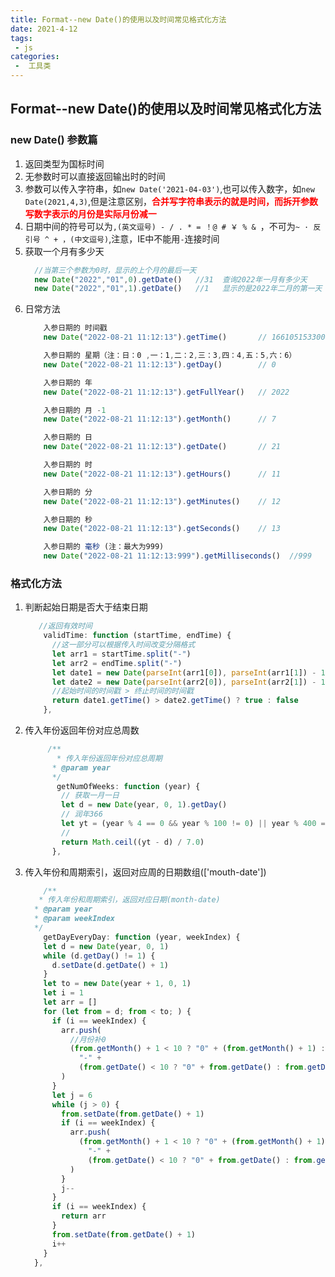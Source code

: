 ```yaml
---
title: Format--new Date()的使用以及时间常见格式化方法 
date: 2021-4-12
tags:
 - js
categories:
 -  工具类
---  
```

## Format--new Date()的使用以及时间常见格式化方法   
### new Date() 参数篇  
1. 返回类型为国标时间  
2. 无参数时可以直接返回输出时的时间  
3. 参数可以传入字符串，如`new Date('2021-04-03')`,也可以传入数字，如`new Date(2021,4,3)`,但是注意区别，<font color='red'>**合并写字符串表示的就是时间，而拆开参数写数字表示的月份是实际月份减一**</font>  
4. 日期中间的符号可以为`,(英文逗号) - / . * = ！@ # ￥ % & `，不可为`~ · 反引号 ^ + ，(中文逗号)`,注意，IE中不能用`-`连接时间  
5. 获取一个月有多少天  
    ```js   
      //当第三个参数为0时，显示的上个月的最后一天 
      new Date("2022","01",0).getDate()   //31  查询2022年一月有多少天  
      new Date("2022","01",1).getDate()   //1   显示的是2022年二月的第一天  
    ```  
6. 日常方法  
    ```js  
        入参日期的 时间戳
        new Date("2022-08-21 11:12:13").getTime() 		// 1661051533000

        入参日期的 星期（注：日：0 ,一：1,二：2,三：3,四：4,五：5,六：6）
        new Date("2022-08-21 11:12:13").getDay()        // 0

        入参日期的 年
        new Date("2022-08-21 11:12:13").getFullYear()  	// 2022

        入参日期的 月 -1 
        new Date("2022-08-21 11:12:13").getMonth()  	// 7

        入参日期的 日
        new Date("2022-08-21 11:12:13").getDate() 		// 21

        入参日期的 时
        new Date("2022-08-21 11:12:13").getHours() 		// 11

        入参日期的 分
        new Date("2022-08-21 11:12:13").getMinutes()  	// 12

        入参日期的 秒
        new Date("2022-08-21 11:12:13").getSeconds() 	// 13

        入参日期的 毫秒 (注：最大为999)
        new Date("2022-08-21 11:12:13:999").getMilliseconds()  //999  
    ```  
###  格式化方法  
1. 判断起始日期是否大于结束日期  
    ```js  
       //返回有效时间
        validTime: function (startTime, endTime) {
          //这一部分可以根据传入时间改变分隔格式
          let arr1 = startTime.split("-")
          let arr2 = endTime.split("-")
          let date1 = new Date(parseInt(arr1[0]), parseInt(arr1[1]) - 1, parseInt(arr1[2]), 0, 0, 0)
          let date2 = new Date(parseInt(arr2[0]), parseInt(arr2[1]) - 1, parseInt(arr2[2]), 0, 0, 0)
          //起始时间的时间戳 > 终止时间的时间戳  
          return date1.getTime() > date2.getTime() ? true : false
        },  
    ```  
2. 传入年份返回年份对应总周数  
    ```js  
         /**
           * 传入年份返回年份对应总周期
          * @param year
          */
           getNumOfWeeks: function (year) {
            // 获取一月一日
            let d = new Date(year, 0, 1).getDay()
            // 润年366
            let yt = (year % 4 == 0 && year % 100 != 0) || year % 400 == 0 ? 366 : 365
            //
            return Math.ceil((yt - d) / 7.0)
          },  
    ```  
3. 传入年份和周期索引，返回对应周的日期数组(['mouth-date'])  
    ```js    
        /**
       * 传入年份和周期索引，返回对应日期(month-date)
      * @param year
      * @param weekIndex
      */
        getDayEveryDay: function (year, weekIndex) {
        let d = new Date(year, 0, 1)
        while (d.getDay() != 1) {
          d.setDate(d.getDate() + 1)
        }
        let to = new Date(year + 1, 0, 1)
        let i = 1
        let arr = []
        for (let from = d; from < to; ) {
          if (i == weekIndex) {
            arr.push(
              //月份补0
              (from.getMonth() + 1 < 10 ? "0" + (from.getMonth() + 1) : from.getMonth() + 1) +
                "-" +
                (from.getDate() < 10 ? "0" + from.getDate() : from.getDate()) //日期补0
            )
          }
          let j = 6
          while (j > 0) {
            from.setDate(from.getDate() + 1)
            if (i == weekIndex) {
              arr.push(
                (from.getMonth() + 1 < 10 ? "0" + (from.getMonth() + 1) : from.getMonth() + 1) +
                  "-" +
                  (from.getDate() < 10 ? "0" + from.getDate() : from.getDate())
              )
            }
            j--
          }
          if (i == weekIndex) {
            return arr
          }
          from.setDate(from.getDate() + 1)
          i++
        }
      },  
    ``` 
                
